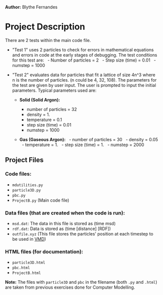 **Author:** Blythe Fernandes

# Project Description

There are 2 tests within the main code file.

- "Test 1" uses 2 particles to check for errors in mathematical equations and errors in code at the early stages of debugging. The test conditions for this test are:
  - Number of particles = 2
  - Step size (time) = 0.01
  - numstep = 1000

- "Test 2" evaluates data for particles that fit a lattice of size 4n^3 where n is the number of particles. (n could be 4, 32, 108). The parameters for the test are given by user input. The user is prompted to input the initial parameters. Typical parameters used are:

  - **Solid (Solid Argon):**
    - number of particles = 32
    - density = 1.
    - temperature = 0.1
    - step size (time) = 0.01
    - numstep = 1000

  - **Gas (Gaseous Argon):**
    - number of particles = 30
    - density = 0.05
    - temperature = 1.
    - step size (time) = 1.
    - numstep = 2000

## Project Files

### Code files:
- `mdutilities.py`
- `particle3D.py`
- `pbc.py`
- `ProjectB.py` (Main code file)

### Data files (that are created when the code is run):
- `msd.dat`: The data in this file is stored as (time msd)
- `rdf.dat`: Data is stored as (time \[distance\] \[RDF\])
- `outfile.xyz` (This file stores the particles' position at each timestep to be used in [VMD](https://www.ks.uiuc.edu/Research/vmd/))

### HTML files (for documentation):
- `particle3D.html`
- `pbc.html`
- `ProjectB.html`

**Note:** The files with `particle3D` and `pbc` in the filename (both `.py` and `.html`) are taken from previous exercises done for Computer Modelling.